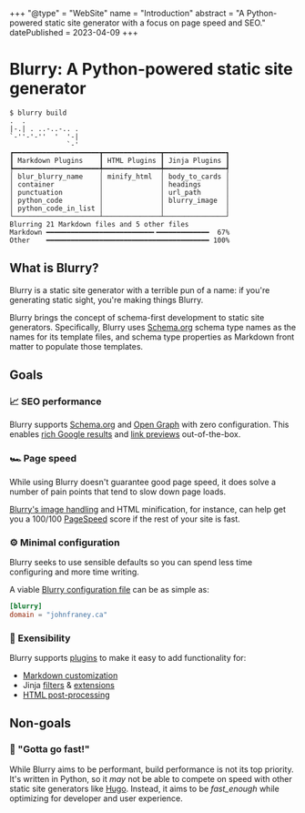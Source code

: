 +++
"@type" = "WebSite"
name = "Introduction"
abstract = "A Python-powered static site generator with a focus on page speed and SEO."
datePublished = 2023-04-09
+++

# Blurry: A Python-powered static site generator

```shell
$ blurry build
.  .             
|-.| . ..-..-.. .
`-''-'-''  '  '-|
              `-'
┏━━━━━━━━━━━━━━━━━━━━━┳━━━━━━━━━━━━━━┳━━━━━━━━━━━━━━━┓
┃ Markdown Plugins    ┃ HTML Plugins ┃ Jinja Plugins ┃
┡━━━━━━━━━━━━━━━━━━━━━╇━━━━━━━━━━━━━━╇━━━━━━━━━━━━━━━┩
│ blur_blurry_name    │ minify_html  │ body_to_cards │
│ container           │              │ headings      │
│ punctuation         │              │ url_path      │
│ python_code         │              │ blurry_image  │
│ python_code_in_list │              │               │
└─────────────────────┴──────────────┴───────────────┘
Blurring 21 Markdown files and 5 other files
Markdown ━━━━━━━━━━━━━━━━━━━━━━━━━━╸━━━━━━━━━━━━━  67%
Other    ━━━━━━━━━━━━━━━━━━━━━━━━━━━━━━━━━━━━━━━━ 100%
```

## What is Blurry?

Blurry is a static site generator with a terrible pun of a name: if you're generating static sight, you're making things Blurry.

Blurry brings the concept of schema-first development to static site generators.
Specifically, Blurry uses [Schema.org](https://schema.org/) schema type names as the names for its template files, and schema type properties as Markdown front matter to populate those templates.

## Goals

<div class="flex-grid">

<article>

### 📈 SEO performance

Blurry supports [Schema.org](https://schema.org/) and [Open Graph](https://ogp.me/) with zero configuration.
This enables [rich Google results](https://developers.google.com/search/docs/appearance/structured-data/search-gallery) and [link previews](https://www.opengraph.xyz/) out-of-the-box.

</article>

<article>

### 🏎️ Page speed

While using Blurry doesn't guarantee good page speed, it does solve a number of pain points that tend to slow down page loads.

[Blurry's image handling](../content/images.md) and HTML minification, for instance, can help get you a 100/100 [PageSpeed](https://pagespeed.web.dev/) score if the rest of your site is fast.

</article>

<article>

### ⚙ Minimal configuration

Blurry seeks to use sensible defaults so you can spend less time configuring and more time writing.

A viable [Blurry configuration file](./configuration/blurry.toml.md) can be as simple as:

```toml
[blurry]
domain = "johnfraney.ca"
```

</article>

<article>

### 🧩 Exensibility

Blurry supports [plugins](./plugins/intro.md) to make it easy to add functionality for:

- [Markdown customization](./plugins/write-a-markdown-plugin.md)
- Jinja [filters](./plugins/write-a-jinja-filter-plugin.md) & [extensions](./plugins/write-a-jinja-extension-plugin.md)
- [HTML post-processing](./plugins/write-an-html-plugin.md)

</article>

</div>

## Non-goals

<div class="flex-grid">

<article>

### 🚄 "Gotta go fast!"

While Blurry aims to be performant, build performance is not its top priority.
It's written in Python, so it _may_ not be able to compete on speed with other static site generators like [Hugo](https://gohugo.io/).
Instead, it aims to be _fast_enough_ while optimizing for developer and user experience.

</article>

</div>
